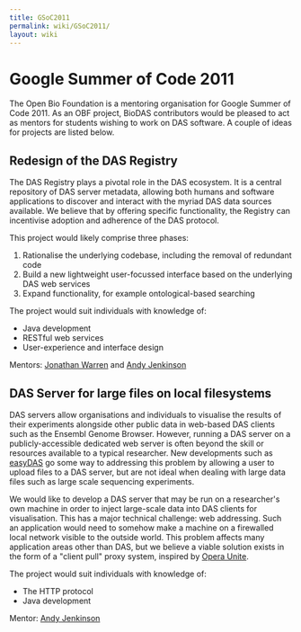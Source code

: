 ```yaml
---
title: GSoC2011
permalink: wiki/GSoC2011/
layout: wiki
---
```


Google Summer of Code 2011
==========================

The Open Bio Foundation is a mentoring organisation for Google Summer of
Code 2011. As an OBF project, BioDAS contributors would be pleased to
act as mentors for students wishing to work on DAS software. A couple of
ideas for projects are listed below.

Redesign of the DAS Registry
----------------------------

The DAS Registry plays a pivotal role in the DAS ecosystem. It is a
central repository of DAS server metadata, allowing both humans and
software applications to discover and interact with the myriad DAS data
sources available. We believe that by offering specific functionality,
the Registry can incentivise adoption and adherence of the DAS protocol.

This project would likely comprise three phases:

1.  Rationalise the underlying codebase, including the removal of
    redundant code
2.  Build a new lightweight user-focussed interface based on the
    underlying DAS web services
3.  Expand functionality, for example ontological-based searching

The project would suit individuals with knowledge of:

-   Java development
-   RESTful web services
-   User-experience and interface design

Mentors: [Jonathan Warren](mailto:jw12@sanger.ac.uk) and [Andy
Jenkinson](mailto:andy.jenkinson@ebi.ac.uk)

DAS Server for large files on local filesystems
-----------------------------------------------

DAS servers allow organisations and individuals to visualise the results
of their experiments alongside other public data in web-based DAS
clients such as the Ensembl Genome Browser. However, running a DAS
server on a publicly-accessible dedicated web server is often beyond the
skill or resources available to a typical researcher. New developments
such as [easyDAS](http://wwwdev.ebi.ac.uk/panda-srv/easydas) go some way
to addressing this problem by allowing a user to upload files to a DAS
server, but are not ideal when dealing with large data files such as
large scale sequencing experiments.

We would like to develop a DAS server that may be run on a researcher's
own machine in order to inject large-scale data into DAS clients for
visualisation. This has a major technical challenge: web addressing.
Such an application would need to somehow make a machine on a firewalled
local network visible to the outside world. This problem affects many
application areas other than DAS, but we believe a viable solution
exists in the form of a "client pull" proxy system, inspired by [Opera
Unite](http://unite.opera.com/).

The project would suit individuals with knowledge of:

-   The HTTP protocol
-   Java development

Mentor: [Andy Jenkinson](mailto:andy.jenkinson@ebi.ac.uk)
